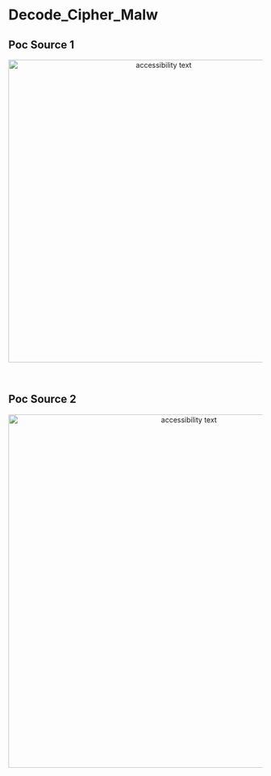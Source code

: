 # Decode_Cipher_Malw

## Poc Source 1
<p align="center">
  <img src="https://raw.githubusercontent.com/s1kr10s/Decode_Cipher_Malw/master/source.png" width="600" alt="accessibility text">
</p>
<br>

## Poc Source 2
<p align="center">
  <img src="https://raw.githubusercontent.com/s1kr10s/Decode_Cipher_Malw/master/run.png" width="700" alt="accessibility text">
</p>
<br>
